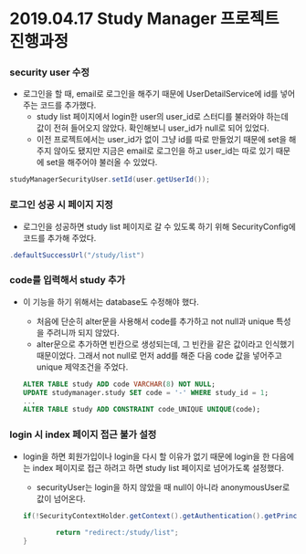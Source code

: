 # 2019.04.17 Study Manager 프로젝트 진행과정

### security user 수정
- 로그인을 할 때, email로 로그인을 해주기 때문에 UserDetailService에 id를 넣어주는 코드를 추가했다.
    * study list 페이지에서 login한 user의 user_id로 스터디를 불러와야 하는데 값이 전혀 들어오지 않았다. 확인해보니 user_id가 null로 되어 있었다.
    * 이전 프로젝트에서는 user_id가 없이 그냥 id를 따로 만들었기 때문에 set을 해주지 않아도 됐지만 지금은 email로 로그인을 하고 user_id는 따로 있기 때문에 set을 해주어야 불러올 수 있었다.
```java
studyManagerSecurityUser.setId(user.getUserId());
```

### 로그인 성공 시 페이지 지정
- 로그인을 성공하면 study list 페이지로 갈 수 있도록 하기 위해 SecurityConfig에 코드를 추가해 주었다.
```java
.defaultSuccessUrl("/study/list")
```

### code를 입력해서 study 추가
- 이 기능을 하기 위해서는 database도 수정해야 했다.
    * 처음에 단순히 alter문을 사용해서 code를 추가하고 not null과 unique 특성을 주려니까 되지 않았다.
    * alter문으로 추가하면 빈칸으로 생성되는데, 그 빈칸을 같은 값이라고 인식했기 때문이었다. 그래서 not null로 먼저 add를 해준 다음 code 값을 넣어주고 unique 제약조건을 주었다.
    
    ```sql
    ALTER TABLE study ADD code VARCHAR(8) NOT NULL;
    UPDATE studymanager.study SET code = '-' WHERE study_id = 1;
    ...
    ALTER TABLE study ADD CONSTRAINT code_UNIQUE UNIQUE(code);

    ```

### login 시 index 페이지 접근 불가 설정
- login을 하면 회원가입이나 login을 다시 할 이유가 없기 때문에 login을 한 다음에는 index 페이지로 접근 하려고 하면 study list 페이지로 넘어가도록 설정했다.
    * securityUser는 login을 하지 않았을 때 null이 아니라 anonymousUser로 값이 넘어온다.

    ```java
    if(!SecurityContextHolder.getContext().getAuthentication().getPrincipal().equals("anonymousUser")){
        
            return "redirect:/study/list";
    }

    ```
